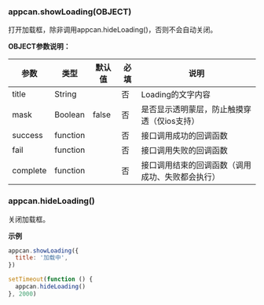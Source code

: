 ### appcan.showLoading(OBJECT)
打开加载框，除非调用appcan.hideLoading()，否则不会自动关闭。

**OBJECT参数说明：**

参数 | 类型 | 默认值|必填 | 说明
---|---|---|---|---
title | String | | 否 | Loading的文字内容
mask | Boolean |false |否 | 是否显示透明蒙层，防止触摸穿透（仅ios支持）
|success	|function|		|否	|接口调用成功的回调函数|	
|fail	|function|		|否|	接口调用失败的回调函数|	
|complete|	function	|	|否	|接口调用结束的回调函数（调用成功、失败都会执行）	|

### appcan.hideLoading()
关闭加载框。

**示例**


```javascript
appcan.showLoading({
  title: '加载中',
})

setTimeout(function () {
  appcan.hideLoading()
}, 2000)
```


